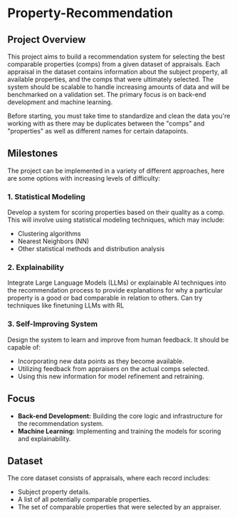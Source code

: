 # Property-Recommendation

## Project Overview

This project aims to build a recommendation system for selecting the best comparable properties (comps) from a given dataset of appraisals. Each appraisal in the dataset contains information about the subject property, all available properties, and the comps that were ultimately selected. The system should be scalable to handle increasing amounts of data and will be benchmarked on a validation set. The primary focus is on back-end development and machine learning.

Before starting, you must take time to standardize and clean the data you're working with as there may be duplicates between the "comps" and "properties" as well as different names for certain datapoints.

## Milestones

The project can be implemented in a variety of different approaches, here are some options with increasing levels of difficulty:

### 1. Statistical Modeling

Develop a system for scoring properties based on their quality as a comp. This will involve using statistical modeling techniques, which may include:

- Clustering algorithms
- Nearest Neighbors (NN)
- Other statistical methods and distribution analysis

### 2. Explainability

Integrate Large Language Models (LLMs) or explainable AI techniques into the recommendation process to provide explanations for why a particular property is a good or bad comparable in relation to others. Can try techniques like finetuning LLMs with RL

### 3. Self-Improving System

Design the system to learn and improve from human feedback. It should be capable of:

- Incorporating new data points as they become available.
- Utilizing feedback from appraisers on the actual comps selected.
- Using this new information for model refinement and retraining.

## Focus

- **Back-end Development:** Building the core logic and infrastructure for the recommendation system.
- **Machine Learning:** Implementing and training the models for scoring and explainability.

## Dataset

The core dataset consists of appraisals, where each record includes:

- Subject property details.
- A list of all potentially comparable properties.
- The set of comparable properties that were selected by an appraiser.
